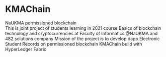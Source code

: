 # KMAChain <br>
NaUKMA permissioned blockchain <br>
This is joint project of students learning in 2021 course Basics of blockchain technology and cryptocurrencies at Faculty of Informatics @NaUKMA and 482.solutions company
Mission of the project is to develop dapp Electronic Student Records on permissioned blockchain KMAChain build with HyperLedger Fabric 
